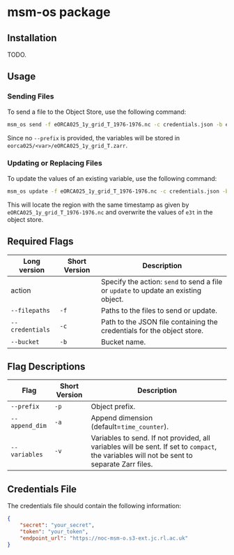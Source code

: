# msm-os package

## Installation

TODO.

## Usage

### Sending Files

To send a file to the Object Store, use the following command:

```bash
msm_os send -f eORCA025_1y_grid_T_1976-1976.nc -c credentials.json -b eorca025
```

Since no `--prefix` is provided, the variables will be stored in `eorca025/<var>/eORCA025_1y_grid_T.zarr`.

### Updating or Replacing Files

To update the values of an existing variable, use the following command:

```bash
msm_os update -f eORCA025_1y_grid_T_1976-1976.nc -c credentials.json -b eorca025 -v e3t
```

This will locate the region with the same timestamp as given by `eORCA025_1y_grid_T_1976-1976.nc` and overwrite the values of `e3t` in the object store.

## Required Flags

| Long version | Short Version | Description |
|---|---|---|
| action | | Specify the action: `send` to send a file or `update` to update an existing object. |
| `--filepaths` | `-f` | Paths to the files to send or update. |
| `--credentials` | `-c` | Path to the JSON file containing the credentials for the object store. |
| `--bucket` | `-b` | Bucket name. |

## Flag Descriptions

| Flag | Short Version | Description |
|---|---|---|
| `--prefix` | `-p` | Object prefix. |
| `--append_dim` | `-a` | Append dimension (default=`time_counter`). |
| `--variables` | `-v` | Variables to send. If not provided, all variables will be sent.  If set to `compact`, the variables will not be sent to separate Zarr files. |

## Credentials File

The credentials file should contain the following information:

```json
{
    "secret": "your_secret",
    "token": "your_token",
    "endpoint_url": "https://noc-msm-o.s3-ext.jc.rl.ac.uk"
}
``````
